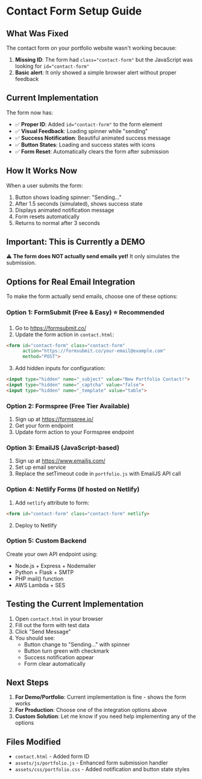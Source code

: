 # Contact Form Setup Guide

## What Was Fixed

The contact form on your portfolio website wasn't working because:
1. **Missing ID**: The form had `class="contact-form"` but the JavaScript was looking for `id="contact-form"`
2. **Basic alert**: It only showed a simple browser alert without proper feedback

## Current Implementation

The form now has:
- ✅ **Proper ID**: Added `id="contact-form"` to the form element
- ✅ **Visual Feedback**: Loading spinner while "sending"
- ✅ **Success Notification**: Beautiful animated success message
- ✅ **Button States**: Loading and success states with icons
- ✅ **Form Reset**: Automatically clears the form after submission

## How It Works Now

When a user submits the form:
1. Button shows loading spinner: "Sending..."
2. After 1.5 seconds (simulated), shows success state
3. Displays animated notification message
4. Form resets automatically
5. Returns to normal after 3 seconds

## Important: This is Currently a DEMO

⚠️ **The form does NOT actually send emails yet!** It only simulates the submission.

## Options for Real Email Integration

To make the form actually send emails, choose one of these options:

### Option 1: FormSubmit (Free & Easy) ⭐ Recommended
1. Go to https://formsubmit.co/
2. Update the form action in `contact.html`:
```html
<form id="contact-form" class="contact-form" 
      action="https://formsubmit.co/your-email@example.com" 
      method="POST">
```
3. Add hidden inputs for configuration:
```html
<input type="hidden" name="_subject" value="New Portfolio Contact!">
<input type="hidden" name="_captcha" value="false">
<input type="hidden" name="_template" value="table">
```

### Option 2: Formspree (Free Tier Available)
1. Sign up at https://formspree.io/
2. Get your form endpoint
3. Update form action to your Formspree endpoint

### Option 3: EmailJS (JavaScript-based)
1. Sign up at https://www.emailjs.com/
2. Set up email service
3. Replace the setTimeout code in `portfolio.js` with EmailJS API call

### Option 4: Netlify Forms (If hosted on Netlify)
1. Add `netlify` attribute to form:
```html
<form id="contact-form" class="contact-form" netlify>
```
2. Deploy to Netlify

### Option 5: Custom Backend
Create your own API endpoint using:
- Node.js + Express + Nodemailer
- Python + Flask + SMTP
- PHP mail() function
- AWS Lambda + SES

## Testing the Current Implementation

1. Open `contact.html` in your browser
2. Fill out the form with test data
3. Click "Send Message"
4. You should see:
   - Button change to "Sending..." with spinner
   - Button turn green with checkmark
   - Success notification appear
   - Form clear automatically

## Next Steps

1. **For Demo/Portfolio**: Current implementation is fine - shows the form works
2. **For Production**: Choose one of the integration options above
3. **Custom Solution**: Let me know if you need help implementing any of the options

## Files Modified

- `contact.html` - Added form ID
- `assets/js/portfolio.js` - Enhanced form submission handler
- `assets/css/portfolio.css` - Added notification and button state styles
